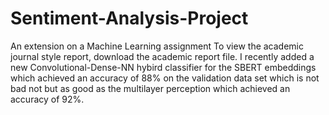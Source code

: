 # Sentiment-Analysis-Project
An extension on a Machine Learning assignment
To view the academic journal style report, download the academic report file. I recently added a new Convolutional-Dense-NN hybird classifier for the SBERT embeddings which achieved an accuracy of 88% on the validation data set which is not bad not but as good as the multilayer perception which achieved an accuracy of 92%.  
